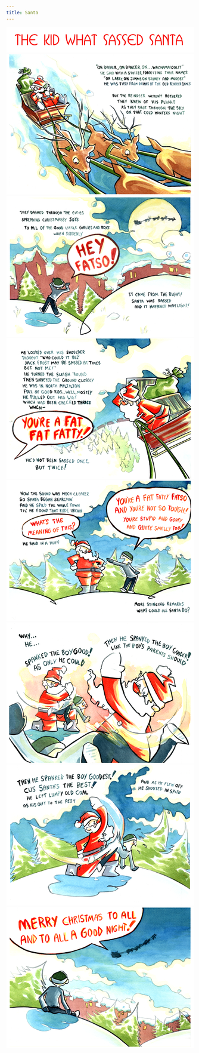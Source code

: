 ```yaml
---
title: Santa
---
```


![](santatitle.png)
![](santa1.png)
![](santa2.png)
![](santa3.png)
![](santa4.png)
![](santa5.png)
![](santa6.png)
![](santa7.png)